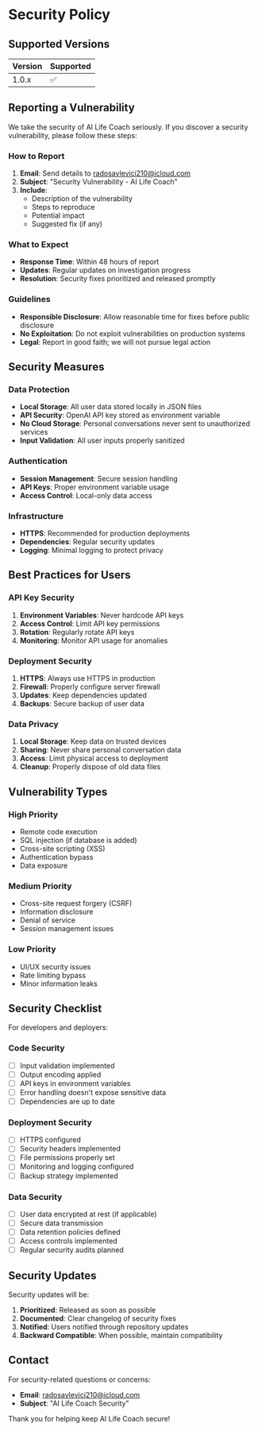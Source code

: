 # Security Policy

## Supported Versions

| Version | Supported          |
| ------- | ------------------ |
| 1.0.x   | :white_check_mark: |

## Reporting a Vulnerability

We take the security of AI Life Coach seriously. If you discover a security vulnerability, please follow these steps:

### How to Report

1. **Email**: Send details to radosavlevici210@icloud.com
2. **Subject**: "Security Vulnerability - AI Life Coach"
3. **Include**:
   - Description of the vulnerability
   - Steps to reproduce
   - Potential impact
   - Suggested fix (if any)

### What to Expect

- **Response Time**: Within 48 hours of report
- **Updates**: Regular updates on investigation progress
- **Resolution**: Security fixes prioritized and released promptly

### Guidelines

- **Responsible Disclosure**: Allow reasonable time for fixes before public disclosure
- **No Exploitation**: Do not exploit vulnerabilities on production systems
- **Legal**: Report in good faith; we will not pursue legal action

## Security Measures

### Data Protection

- **Local Storage**: All user data stored locally in JSON files
- **API Security**: OpenAI API key stored as environment variable
- **No Cloud Storage**: Personal conversations never sent to unauthorized services
- **Input Validation**: All user inputs properly sanitized

### Authentication

- **Session Management**: Secure session handling
- **API Keys**: Proper environment variable usage
- **Access Control**: Local-only data access

### Infrastructure

- **HTTPS**: Recommended for production deployments
- **Dependencies**: Regular security updates
- **Logging**: Minimal logging to protect privacy

## Best Practices for Users

### API Key Security

1. **Environment Variables**: Never hardcode API keys
2. **Access Control**: Limit API key permissions
3. **Rotation**: Regularly rotate API keys
4. **Monitoring**: Monitor API usage for anomalies

### Deployment Security

1. **HTTPS**: Always use HTTPS in production
2. **Firewall**: Properly configure server firewall
3. **Updates**: Keep dependencies updated
4. **Backups**: Secure backup of user data

### Data Privacy

1. **Local Storage**: Keep data on trusted devices
2. **Sharing**: Never share personal conversation data
3. **Access**: Limit physical access to deployment
4. **Cleanup**: Properly dispose of old data files

## Vulnerability Types

### High Priority

- Remote code execution
- SQL injection (if database is added)
- Cross-site scripting (XSS)
- Authentication bypass
- Data exposure

### Medium Priority

- Cross-site request forgery (CSRF)
- Information disclosure
- Denial of service
- Session management issues

### Low Priority

- UI/UX security issues
- Rate limiting bypass
- Minor information leaks

## Security Checklist

For developers and deployers:

### Code Security

- [ ] Input validation implemented
- [ ] Output encoding applied
- [ ] API keys in environment variables
- [ ] Error handling doesn't expose sensitive data
- [ ] Dependencies are up to date

### Deployment Security

- [ ] HTTPS configured
- [ ] Security headers implemented
- [ ] File permissions properly set
- [ ] Monitoring and logging configured
- [ ] Backup strategy implemented

### Data Security

- [ ] User data encrypted at rest (if applicable)
- [ ] Secure data transmission
- [ ] Data retention policies defined
- [ ] Access controls implemented
- [ ] Regular security audits planned

## Security Updates

Security updates will be:

1. **Prioritized**: Released as soon as possible
2. **Documented**: Clear changelog of security fixes
3. **Notified**: Users notified through repository updates
4. **Backward Compatible**: When possible, maintain compatibility

## Contact

For security-related questions or concerns:

- **Email**: radosavlevici210@icloud.com
- **Subject**: "AI Life Coach Security"

Thank you for helping keep AI Life Coach secure!